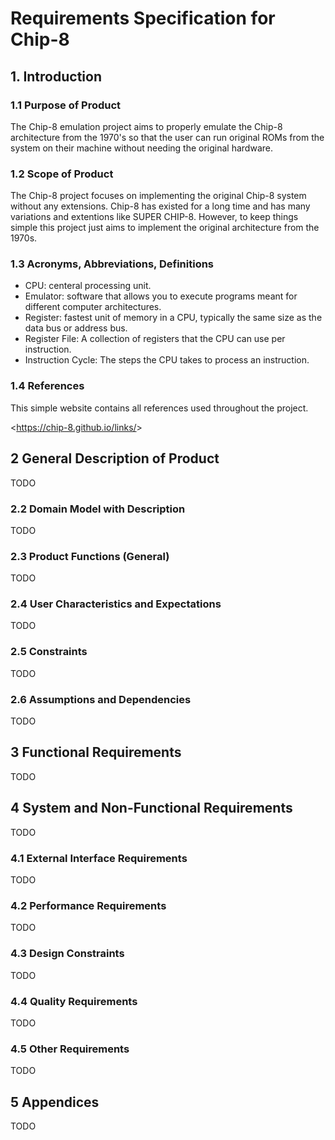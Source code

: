 <!--
SPDX-FileCopyrightText: 2023 Jason Pena <jasonpena@awkless.com>
SPDX-License-Identifier: MIT
-->

# Requirements Specification for Chip-8

## 1. Introduction

### 1.1 Purpose of Product

The Chip-8 emulation project aims to properly emulate the Chip-8 architecture
from the 1970's so that the user can run original ROMs from the system on
their machine without needing the original hardware.

### 1.2 Scope of Product

The Chip-8 project focuses on implementing the original Chip-8 system
without any extensions. Chip-8 has existed for a long time and has many
variations and extentions like SUPER CHIP-8. However, to keep things simple
this project just aims to implement the original architecture from the 1970s.

### 1.3 Acronyms, Abbreviations, Definitions

- CPU: centeral processing unit.
- Emulator: software that allows you to execute programs meant for
  different computer architectures.
- Register: fastest unit of memory in a CPU, typically the same size as the data
  bus or address bus.
- Register File: A collection of registers that the CPU can use per instruction.
- Instruction Cycle: The steps the CPU takes to process an instruction.

### 1.4 References

This simple website contains all references used throughout the project.

\<<https://chip-8.github.io/links/>\>

## 2 General Description of Product

TODO

### 2.2 Domain Model with Description

TODO

### 2.3 Product Functions (General)

TODO

### 2.4 User Characteristics and Expectations

TODO

### 2.5 Constraints

TODO

### 2.6 Assumptions and Dependencies

TODO

## 3 Functional Requirements

TODO

## 4 System and Non-Functional Requirements

TODO

### 4.1 External Interface Requirements

TODO

### 4.2 Performance Requirements

TODO

### 4.3 Design Constraints

TODO

### 4.4 Quality Requirements

TODO

### 4.5 Other Requirements

TODO

## 5 Appendices

TODO
